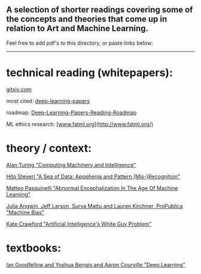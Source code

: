 A selection of shorter readings covering some of the concepts and theories that come up in relation to Art and Machine Learning.
------
Feel free to add pdf's to this directory, or paste links below:

***

# technical reading (whitepapers):

[gitxiv.com](http://www.gitxiv.com/)

most cited: [deep-learning-papers](https://github.com/terryum/awesome-deep-learning-papers)

roadmap: [Deep-Learning-Papers-Reading-Roadmap](https://github.com/songrotek/Deep-Learning-Papers-Reading-Roadmap)

ML ethics research: [www.fatml.org](http://www.fatml.org/)


# theory / context:

[Alan Turing "Computing Machinery and Intelligence"](http://www.loebner.net/Prizef/TuringArticle.html)

[Hito Steyerl "A Sea of Data: Apophenia and Pattern (Mis-)Recognition"](steyerl.pdf)

[Matteo Pasquinelli "Abnormal Encephalization In The Age Of Machine Learning"](http://www.e-flux.com/journal/75/67133/abnormal-encephalization-in-the-age-of-machine-learning/)

[Julia Angwin, Jeff Larson, Surya Mattu and Lauren Kirchner, ProPublica "Machine Bias"](https://www.propublica.org/article/machine-bias-risk-assessments-in-criminal-sentencing)

[Kate Crawford "Artificial Intelligence's White Guy Problem"](https://www.nytimes.com/2016/06/26/opinion/sunday/artificial-intelligences-white-guy-problem.html?_r=1)


# textbooks:

[Ian Goodfellow and Yoshua Bengio and Aaron Courville "Deep Learning"](http://www.deeplearningbook.org/)
